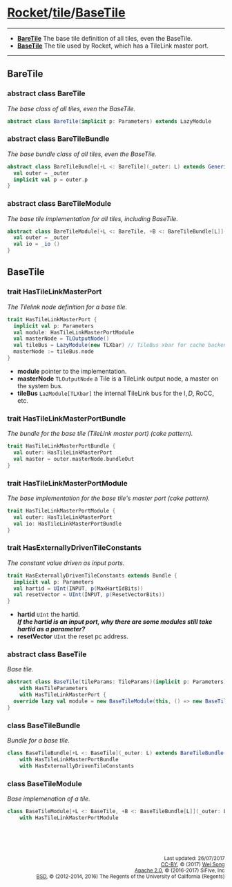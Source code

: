 [Rocket](../Readme.md)/[tile](../tile.md)/[BaseTile](https://github.com/freechipsproject/rocket-chip/blob/master/src/main/scala/tile/BaseTile.scala)
========================


**********************

- **[BareTile](#baretile)** The base tile definition of all tiles, even the BaseTile.
- **[BaseTile](#basetile)** The tile used by Rocket, which has a TileLink master port.

**********************

## BareTile

### abstract class BareTile
*The base class of all tiles, even the BaseTile.*

~~~scala
abstract class BareTile(implicit p: Parameters) extends LazyModule
~~~

### abstract class BareTileBundle
*The base bundle class of all tiles, even the BaseTile.*

~~~scala
abstract class BareTileBundle[+L <: BareTile](_outer: L) extends GenericParameterizedBundle(_outer) {
  val outer = _outer
  implicit val p = outer.p
}
~~~

### abstract class BareTileModule
*The base tile implementation for all tiles, including BaseTile.*

~~~scala
abstract class BareTileModule[+L <: BareTile, +B <: BareTileBundle[L]](_outer: L, _io: () => B) extends LazyModuleImp(_outer) {
  val outer = _outer
  val io = _io ()
}
~~~

## BaseTile

### trait HasTileLinkMasterPort
*The Tilelink node definition for a base tile.*
~~~scala
trait HasTileLinkMasterPort {
  implicit val p: Parameters
  val module: HasTileLinkMasterPortModule
  val masterNode = TLOutputNode()
  val tileBus = LazyModule(new TLXbar) // TileBus xbar for cache backends to connect to
  masterNode := tileBus.node
}
~~~

- **module** pointer to the implementation.
- **masterNode** `TLOutputNode` a Tile is a TileLink output node, a master on the system bus.
- **tileBus** `LazModule[TLXbar]` the internal TileLink bus for the I$, D$, RoCC, etc.

### trait HasTileLinkMasterPortBundle
*The bundle for the base tile (TileLink master port) (cake pattern).*

~~~scala
trait HasTileLinkMasterPortBundle {
  val outer: HasTileLinkMasterPort
  val master = outer.masterNode.bundleOut
}
~~~

### trait HasTileLinkMasterPortModule
*The base implementation for the base tile's master port (cake pattern).*

~~~scala
trait HasTileLinkMasterPortModule {
  val outer: HasTileLinkMasterPort
  val io: HasTileLinkMasterPortBundle
}
~~~

### trait HasExternallyDrivenTileConstants
*The constant value driven as input ports.*

~~~scala
trait HasExternallyDrivenTileConstants extends Bundle {
  implicit val p: Parameters
  val hartid = UInt(INPUT, p(MaxHartIdBits))
  val resetVector = UInt(INPUT, p(ResetVectorBits))
}
~~~

- **hartid** `UInt` the hartid.<br>
  **_If the hartid is an input port, why there are some modules still take hartid as a parameter?_**
- **resetVector** `UInt` the reset pc address.

### abstract class BaseTile
*Base tile.*

~~~scala
abstract class BaseTile(tileParams: TileParams)(implicit p: Parameters) extends BareTile
    with HasTileParameters
    with HasTileLinkMasterPort {
  override lazy val module = new BaseTileModule(this, () => new BaseTileBundle(this))
}
~~~

### class BaseTileBundle
*Bundle for a base tile.*

~~~scala
class BaseTileBundle[+L <: BaseTile](_outer: L) extends BareTileBundle(_outer)
    with HasTileLinkMasterPortBundle
    with HasExternallyDrivenTileConstants
~~~

### class BaseTileModule
*Base implemenation of a tile.*

~~~scala
class BaseTileModule[+L <: BaseTile, +B <: BaseTileBundle[L]](_outer: L, _io: () => B) extends BareTileModule(_outer, _io)
    with HasTileLinkMasterPortModule
~~~


<br><br><br><p align="right">
<sub>
Last updated: 26/07/2017<br>
[CC-BY](https://creativecommons.org/licenses/by/3.0/), &copy; (2017) [Wei Song](mailto:wsong83@gmail.com)<br>
[Apache 2.0](https://github.com/freechipsproject/rocket-chip/blob/master/LICENSE.SiFive), &copy; (2016-2017) SiFive, Inc<br>
[BSD](https://github.com/freechipsproject/rocket-chip/blob/master/LICENSE.Berkeley), &copy; (2012-2014, 2016) The Regents of the University of California (Regents)
</sub>
</p>
